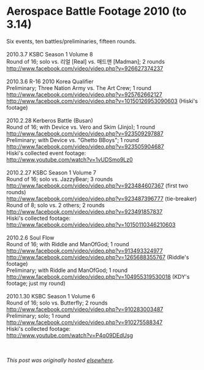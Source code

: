 # Aerospace Battle Footage 2010 (to 3.14)

<div>
<div>Six events, ten battles/preliminaries, fifteen rounds.</div>
<div><br></div>2010.3.7 KSBC Season 1 Volume 8<br>Round of 16; solo vs. &#47532;&#50620; [Real] vs. &#47588;&#46300;&#47592; [Madman]; 2 rounds<br><a href="http://www.facebook.com/video/video.php?v=926627374237">http://www.facebook.com/video/video.php?v=926627374237</a><br><br>2010.3.6 R-16 2010 Korea Qualifier<br>Preliminary; Three Nation Army vs. The Art Crew; 1 round<br><a href="http://www.facebook.com/video/video.php?v=925762662127">http://www.facebook.com/video/video.php?v=925762662127</a><br><a href="http://www.facebook.com/video/video.php?v=10150126953090603">http://www.facebook.com/video/video.php?v=10150126953090603</a> (Hiski's footage)<br><br>2010.2.28 Kerberos Battle (Busan)<br>Round of 16; with Device vs. Vero and Skim (Jinjo); 1 round<br><a href="http://www.facebook.com/video/video.php?v=923509297887">http://www.facebook.com/video/video.php?v=923509297887</a><br>Preliminary; with Device vs. "Ghetto BBoys"; 1 round<br><a href="http://www.facebook.com/video/video.php?v=923505904687">http://www.facebook.com/video/video.php?v=923505904687</a><br>Hiski's collected event footage:<br><a href="http://www.youtube.com/watch?v=1vUDSmo9Lz0">http://www.youtube.com/watch?v=1vUDSmo9Lz0</a><br><br><div>2010.2.27 KSBC Season 1 Volume 7<br>
</div>
<div>Round of 16; solo vs. JazzyBear; 3 rounds</div>
<div>
<a href="http://www.facebook.com/video/video.php?v=923484607367">http://www.facebook.com/video/video.php?v=923484607367</a> (first two rounds)</div>
<div>
<a href="http://www.facebook.com/video/video.php?v=923487396777">http://www.facebook.com/video/video.php?v=923487396777</a> (tie-breaker)</div>
<div>Round of 8; solo vs. 2 others; 2 rounds</div>
<div><a href="http://www.facebook.com/video/video.php?v=923491857837">http://www.facebook.com/video/video.php?v=923491857837</a></div>
<div>Hiski's collected footage:</div>
<div><a href="http://www.facebook.com/video/video.php?v=10150110346210603">http://www.facebook.com/video/video.php?v=10150110346210603</a></div>
<div><br></div>
<div>2010.2.6 Soul Flow</div>
<div>Round of 16; with Riddle and ManOfGod; 1 round</div>
<div><a href="http://www.facebook.com/video/video.php?v=913493324977">http://www.facebook.com/video/video.php?v=913493324977</a></div>
<div>
<a href="http://www.facebook.com/video/video.php?v=1265688355767">http://www.facebook.com/video/video.php?v=1265688355767</a> (Riddle's footage)</div>
<div>Preliminary; with Riddle and ManOfGod; 1 round</div>
<div>
<a href="http://www.facebook.com/video/video.php?v=104955319530018">http://www.facebook.com/video/video.php?v=104955319530018</a> (KDY's footage; just my round)</div>
<div><br></div>
<div>
<div>2010.1.30 KSBC Season 1 Volume 6<br>
</div>
<div>Round of 16; solo vs. Butterfly; 2 rounds</div>
<div><a href="http://www.facebook.com/video/video.php?v=910283003487">http://www.facebook.com/video/video.php?v=910283003487</a></div>
<div>
<a href="http://www.facebook.com/video/video.php?v=910283003487"></a>Preliminary; solo; 1 round</div>
<div><a href="http://www.facebook.com/video/video.php?v=910275588347">http://www.facebook.com/video/video.php?v=910275588347</a></div>
<div>Hiski's collected footage:</div>
<div>
<div><a href="http://www.facebook.com/video/video.php?v=910283003487">http://www.youtube.com/watch?v=P4q09DEdUsg</a></div>
<div><br></div>
<div><br></div>
</div>
</div>
</div>


*This post was originally hosted [elsewhere](http://planspace.blogspot.com/2010/03/aerospace-battle-footage-2010-to-314.html).*
